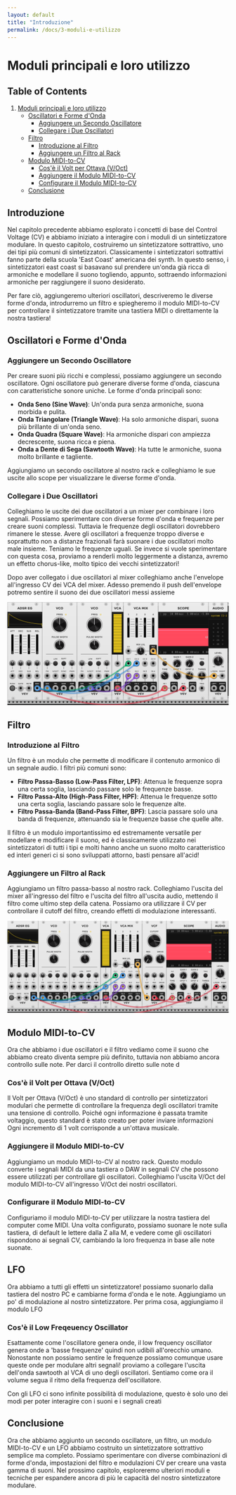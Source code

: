 ```yaml
---
layout: default
title: "Introduzione"
permalink: /docs/3-moduli-e-utilizzo
---
```


# Moduli principali e loro utilizzo

## Table of Contents

1. [Moduli principali e loro utilizzo](#moduli-principali-e-loro-utilizzo)
   - [Oscillatori e Forme d'Onda](#oscillatori-e-forme-donda)
     - [Aggiungere un Secondo Oscillatore](#aggiungere-un-secondo-oscillatore)
     - [Collegare i Due Oscillatori](#collegare-i-due-oscillatori)
   - [Filtro](#filtro)
     - [Introduzione al Filtro](#introduzione-al-filtro)
     - [Aggiungere un Filtro al Rack](#aggiungere-un-filtro-al-rack)
   - [Modulo MIDI-to-CV](#modulo-midi-to-cv)
     - [Cos'è il Volt per Ottava (V/Oct)](#cosè-il-volt-per-ottava-voct)
     - [Aggiungere il Modulo MIDI-to-CV](#aggiungere-il-modulo-midi-to-cv)
     - [Configurare il Modulo MIDI-to-CV](#configurare-il-modulo-midi-to-cv)
   - [Conclusione](#conclusione)

## Introduzione

Nel capitolo precedente abbiamo esplorato i concetti di base del Control Voltage (CV) e abbiamo iniziato a interagire con i moduli di un sintetizzatore modulare. In questo capitolo, costruiremo un sintetizzatore sottrattivo, uno dei tipi più comuni di sintetizzatori. Classicamente i sintetizzatori sottrattivi fanno parte della scuola 'East Coast' americana dei synth. In questo senso, i sintetizzatori east coast si basavano sul prendere un'onda già ricca di armoniche e modellare il suono togliendo, appunto, sottraendo informazioni armoniche per raggiungere il suono desiderato. 

Per fare ciò, aggiungeremo ulteriori oscillatori, descriveremo le diverse forme d'onda, introdurremo un filtro e spiegheremo il modulo MIDI-to-CV per controllare il sintetizzatore tramite una tastiera MIDI o direttamente la nostra tastiera!

## Oscillatori e Forme d'Onda

### Aggiungere un Secondo Oscillatore

Per creare suoni più ricchi e complessi, possiamo aggiungere un secondo oscillatore. Ogni oscillatore può generare diverse forme d'onda, ciascuna con caratteristiche sonore uniche. Le forme d'onda principali sono:

- **Onda Seno (Sine Wave)**: Un'onda pura senza armoniche, suona morbida e pulita.
- **Onda Triangolare (Triangle Wave)**: Ha solo armoniche dispari, suona più brillante di un'onda seno.
- **Onda Quadra (Square Wave)**: Ha armoniche dispari con ampiezza decrescente, suona ricca e piena.
- **Onda a Dente di Sega (Sawtooth Wave)**: Ha tutte le armoniche, suona molto brillante e tagliente.

Aggiungiamo un secondo oscillatore al nostro rack e colleghiamo le sue uscite allo scope per visualizzare le diverse forme d'onda.

### Collegare i Due Oscillatori

Colleghiamo le uscite dei due oscillatori a un mixer per combinare i loro segnali. Possiamo sperimentare con diverse forme d'onda e frequenze per creare suoni complessi. Tuttavia le frequenze degli oscillatori dovrebbero rimanere le stesse. Avere gli oscillatori a frequenze troppo diverse e soprattutto non a distanze frazionali farà suonare i due oscillatori molto male insieme. Teniamo le frequenze uguali. Se invece si vuole sperimentare con questa cosa, proviamo a renderli molto leggermente a distanza, avremo un effetto chorus-like, molto tipico dei vecchi sintetizzatori!

Dopo aver collegato i due oscillatori al mixer colleghiamo anche l'envelope all'ingresso CV dei VCA del mixer. Adesso premendo il push dell'envelope potremo sentire il suono dei due oscillatori messi assieme

![due oscillatori](../images/dueoscillatori.png)

## Filtro

### Introduzione al Filtro

Un filtro è un modulo che permette di modificare il contenuto armonico di un segnale audio. I filtri più comuni sono:

- **Filtro Passa-Basso (Low-Pass Filter, LPF)**: Attenua le frequenze sopra una certa soglia, lasciando passare solo le frequenze basse.
- **Filtro Passa-Alto (High-Pass Filter, HPF)**: Attenua le frequenze sotto una certa soglia, lasciando passare solo le frequenze alte.
- **Filtro Passa-Banda (Band-Pass Filter, BPF)**: Lascia passare solo una banda di frequenze, attenuando sia le frequenze basse che quelle alte.

Il filtro è un modulo importantissimo ed estremamente versatile per modellare e modificare il suono, ed è classicamente utilizzato nei sintetizzatori di tutti i tipi e molti hanno anche un suono molto caratteristico ed interi generi ci si sono sviluppati attorno, basti pensare all'acid! 

### Aggiungere un Filtro al Rack

Aggiungiamo un filtro passa-basso al nostro rack. Colleghiamo l'uscita del mixer all'ingresso del filtro e l'uscita del filtro all'uscita audio, mettendo il filtro come ultimo step della catena. Possiamo ora utilizzare il CV per controllare il cutoff del filtro, creando effetti di modulazione interessanti.

![filtro](../images/filtro.png)

## Modulo MIDI-to-CV

Ora che abbiamo i due oscillatori e il filtro vediamo come il suono che abbiamo creato diventa sempre più definito, tuttavia non abbiamo ancora controllo sulle note. Per darci il controllo diretto sulle note d

### Cos'è il Volt per Ottava (V/Oct)

Il Volt per Ottava (V/Oct) è uno standard di controllo per sintetizzatori modulari che permette di controllare la frequenza degli oscillatori tramite una tensione di controllo. Poiché ogni informazione è passata tramite voltaggio, questo standard è stato creato per poter inviare informazioni Ogni incremento di 1 volt corrisponde a un'ottava musicale.

### Aggiungere il Modulo MIDI-to-CV

Aggiungiamo un modulo MIDI-to-CV al nostro rack. Questo modulo converte i segnali MIDI da una tastiera o DAW in segnali CV che possono essere utilizzati per controllare gli oscillatori. Colleghiamo l'uscita V/Oct del modulo MIDI-to-CV all'ingresso V/Oct dei nostri oscillatori.

### Configurare il Modulo MIDI-to-CV

Configuriamo il modulo MIDI-to-CV per utilizzare la nostra tastiera del computer come MIDI. Una volta configurato, possiamo suonare le note sulla tastiera, di default le lettere dalla Z alla M, e vedere come gli oscillatori rispondono ai segnali CV, cambiando la loro frequenza in base alle note suonate.

## LFO

Ora abbiamo a tutti gli effetti un sintetizzatore! possiamo suonarlo dalla tastiera del nostro PC e cambiarne forma d'onda e le note. Aggiungiamo un po' di modulazione al nostro sintetizzatore. Per prima cosa, aggiungiamo il modulo LFO

### Cos'è il Low Freqeuency Oscillator

Esattamente come l'oscillatore genera onde, il low frequency oscillator genera onde a 'basse frequenze' quindi non udibili all'orecchio umano. Nonostante non possiamo sentire le frequenze possiamo comunque usare queste onde per modulare altri segnali! proviamo a collegare l'uscita dell'onda sawtooth al VCA di uno degli oscillatori. Sentiamo come ora il volume segua il ritmo della frequenza dell'oscillatore. 

Con gli LFO ci sono infinite possibilità di modulazione, questo è solo uno dei modi per poter interagire con i suoni e i segnali creati



## Conclusione

Ora che abbiamo aggiunto un secondo oscillatore, un filtro, un modulo MIDI-to-CV e un LFO abbiamo costruito un sintetizzatore sottrattivo semplice ma completo. Possiamo sperimentare con diverse combinazioni di forme d'onda, impostazioni del filtro e modulazioni CV per creare una vasta gamma di suoni. Nel prossimo capitolo, esploreremo ulteriori moduli e tecniche per espandere ancora di più le capacità del nostro sintetizzatore modulare.